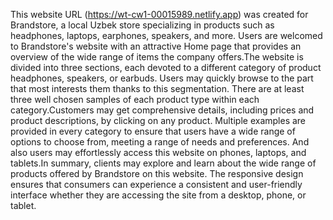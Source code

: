 This website URL (https://wt-cw1-00015989.netlify.app) was created for Brandstore, a local Uzbek store specializing in products such as headphones, laptops, earphones, speakers, and more. Users are welcomed to Brandstore's website with an attractive Home page that provides an overview of the wide range of items the company offers.The website is divided into three sections, each devoted to a different category of product headphones, speakers, or earbuds. Users may quickly browse to the part that most interests them thanks to this segmentation. There are at least three well chosen samples of each product type within each category.Customers may get comprehensive details, including prices and product descriptions, by clicking on any product. Multiple examples are provided in every category to ensure that users have a wide range of options to choose from, meeting a range of needs and preferences. And also users may effortlessly access this website on phones, laptops, and tablets.In summary, clients may explore and learn about the wide range of products offered by Brandstore on this website. The responsive design ensures that consumers can experience a consistent and user-friendly interface whether they are accessing the site from a desktop, phone, or tablet.
